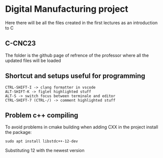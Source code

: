 # Digital Manufacturing project
Here there will be all the files created in the first lectures as an introduction to C

## C-CNC23
The folder is the github page of refrence of the professor where all the updated files will be loaded

## Shortcut and setups useful for programming
```bashr 
CTRL-SHIFT-I -> clang formatter in vscode
ALT-SHIFT-K -> figlet highlighted stuff
ALT-S -> switch focus between terminale and editor
CTRL-SHIFT-7 (CTRL-/) -> comment highlighted stuff
```

## Problem c++ compiling
To avoid problems in cmake building when adding CXX in the project install the package:
```bashr
sudo apt install libstdc++-12-dev
```
Substituting 12 with the newest version


